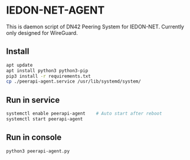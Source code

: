 # IEDON-NET-AGENT

This is daemon script of DN42 Peering System for IEDON-NET. Currently only designed for WireGuard.

## Install

```bash
apt update
apt install python3 python3-pip
pip3 install -r requirements.txt
cp ./peerapi-agent.service /usr/lib/systemd/system/
```

## Run in service

```bash
systemctl enable peerapi-agent    # Auto start after reboot
systemctl start peerapi-agent
```

## Run in console

```bash
python3 peerapi-agent.py
```

